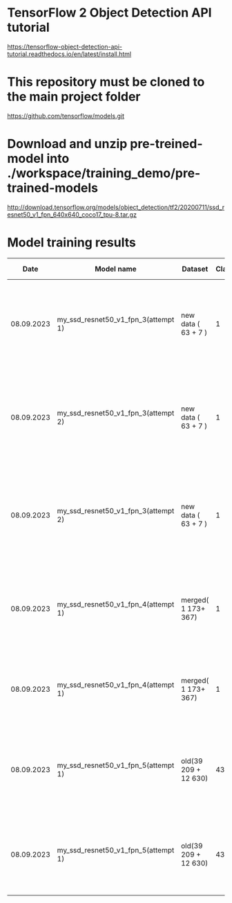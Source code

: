 
# TensorFlow 2 Object Detection API tutorial

<https://tensorflow-object-detection-api-tutorial.readthedocs.io/en/latest/install.html>

# This repository must be cloned to the main project folder

<https://github.com/tensorflow/models.git>

# Download and unzip pre-treined-model into ./workspace/training_demo/pre-trained-models

<http://download.tensorflow.org/models/object_detection/tf2/20200711/ssd_resnet50_v1_fpn_640x640_coco17_tpu-8.tar.gz>

# Model training results

| Date       | Model name                           | Dataset                | Classes | Steps | Changed parameters                                                                                                                                                                                                            | Total lose                                                                                                                                                                                            | Training time |
|------------|--------------------------------------|------------------------|---------|-------|-------------------------------------------------------------------------------------------------------------------------------------------------------------------------------------------------------------------------------|-------------------------------------------------------------------------------------------------------------------------------------------------------------------------------------------------------|---------------|
| 08.09.2023 | my_ssd_resnet50_v1_fpn_3(attempt 1)  | new data ( 63 + 7 )    | 1       | 2000  | box_coder<br/> faster_rcnn_box_coder <br/>y_scale: 32.0 <br/> x_scale: 32.0 <br/> height_scale: 3.0<br/> width_scale: 3.0                                                                                                     | Loss/classification_loss': 0.087042436,<br/> 'Loss/localization_loss': 0.1134364, <br/>'Loss/regularization_loss': 141.97772,<br/> 'Loss/total_loss': 142.17819,<br/> 'learning_rate': 0.02765367     |               |
| 08.09.2023 | my_ssd_resnet50_v1_fpn_3(attempt 2)  | new data    ( 63 + 7 ) | 1       | 2000  | box_coder<br/> faster_rcnn_box_coder <br/>y_scale: 32.0 <br/> x_scale: 32.0 <br/> height_scale: 3.0<br/> width_scale: 3.0 <br/> feature_extractor <br/> regularizer  <br/> l2_regularizer <br/> weight: 0.0039999998989515007 | Loss/classification_loss': 0.08048342,<br/> 'Loss/localization_loss': 0.08371392, <br/>  'Loss/regularization_loss': 1.8251712,<br/>  'Loss/total_loss': 1.9893686, <br/> 'learning_rate': 0.02765367 |               |
| 08.09.2023 | my_ssd_resnet50_v1_fpn_3(attempt 2)  | new data  ( 63 + 7 )   | 1       | 5000  | box_coder<br/> faster_rcnn_box_coder <br/>y_scale: 32.0 <br/> x_scale: 32.0 <br/> height_scale: 3.0<br/> width_scale: 3.0 <br/> feature_extractor <br/> regularizer  <br/> l2_regularizer <br/> weight: 0.0039999998989515007 | Loss/classification_loss': 0.04645691,<br/> 'Loss/localization_loss': 0.03727855,<br/> 'Loss/regularization_loss': 1.218591,<br/> 'Loss/total_loss': 1.3023264,<br/> 'learning_rate': 0.0             |               |
| 08.09.2023 | my_ssd_resnet50_v1_fpn_4(attempt 1)  | merged( 1 173+ 367)    | 1       | 2000  | default settings                                                                                                                                                                                                              | Loss/classification_loss': 0.14104246,<br/> 'Loss/localization_loss': 0.036720034,<br/>'Loss/regularization_loss': 0.5548869,<br/> 'Loss/total_loss': 0.7326494,<br/> 'learning_rate': 0.02765367     |               | 
| 08.09.2023 | my_ssd_resnet50_v1_fpn_4(attempt 1)  | merged( 1 173+ 367)    | 1       | 5000  | default settings                                                                                                                                                                                                              | Loss/classification_loss': 0.10410424,<br/> 'Loss/localization_loss': 0.002667,<br/>'Loss/regularization_loss': 0.434, <br/> 'Loss/total_loss': 0.5646,<br/> 'learning_rate': 0.002565                |               |
| 08.09.2023 | my_ssd_resnet50_v1_fpn_5(attempt 1)  | old(39 209 + 12 630)   | 43      | 2000  | default settings                                                                                                                                                                                                              | Loss/classification_loss': 0.39376923,<br/> 'Loss/localization_loss': 0.09792734,<br/> 'Loss/regularization_loss': 8.203386,<br/> 'Loss/total_loss': 8.695083,<br/> 'learning_rate': 0.02765367       |               |
| 08.09.2023 | my_ssd_resnet50_v1_fpn_5(attempt 1)  | old(39 209 + 12 630)   | 43      | 5000  | default settings                                                                                                                                                                                                              | Loss/classification_loss': 0.37449005,<br/> 'Loss/localization_loss': 0.035043817,<br/> 'Loss/regularization_loss': 6.3507357,<br/> 'Loss/total_loss': 6.7602696,<br/> 'learning_rate': 0.0}          |               |